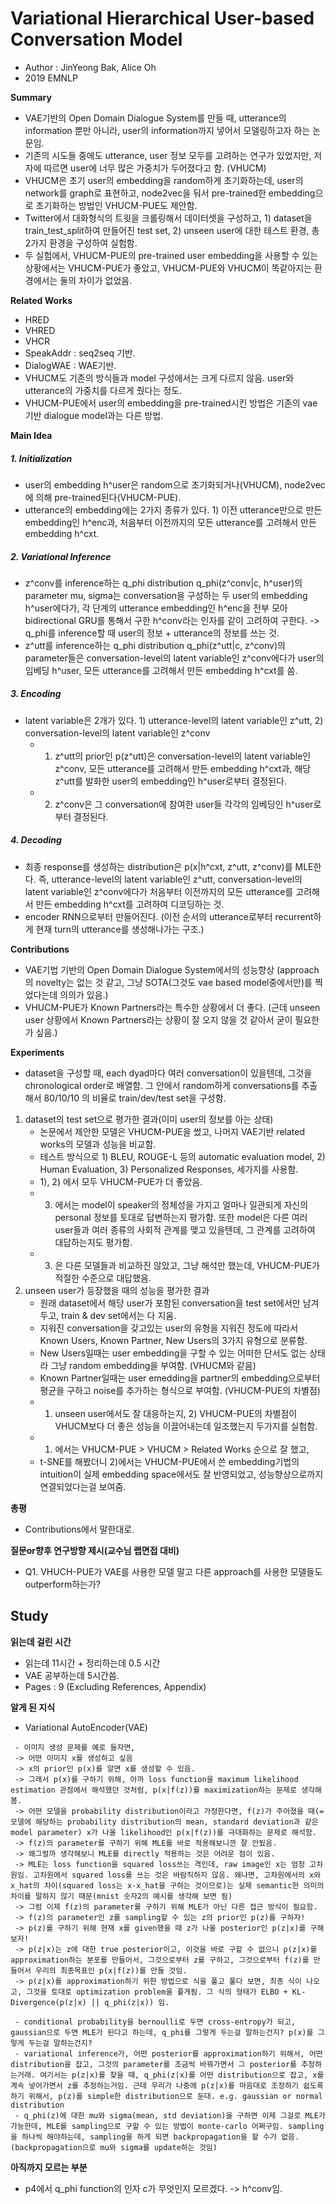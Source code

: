# Variational Hierarchical User-based Conversation Model
- Author : JinYeong Bak, Alice Oh
- 2019 EMNLP

**Summary**
- VAE기반의 Open Domain Dialogue System를 만들 때, utterance의 information 뿐만 아니라, user의 information까지 넣어서 모델링하고자 하는 논문임.
- 기존의 시도들 중에도 utterance, user 정보 모두를 고려하는 연구가 있었지만, 저자에 따르면 user에 너무 많은 가중치가 두어졌다고 함. (VHUCM)
- VHUCM은 초기 user의 embedding을 random하게 초기화하는데, user의 network를 graph로 표현하고, node2vec을 둬서 pre-trained한 embedding으로 초기화하는 방법인 VHUCM-PUE도 제안함.
- Twitter에서 대화형식의 트윗을 크롤링해서 데이터셋을 구성하고, 1) dataset을 train_test_split하여 만들어진 test set, 2) unseen user에 대한 테스트 환경, 총 2가지 환경을 구성하여 실험함.
- 두 실험에서, VHUCM-PUE의 pre-trained user embedding을 사용할 수 있는 상황에서는 VHUCM-PUE가 좋았고, VHUCM-PUE와 VHUCM이 똑같아지는 환경에서는 둘의 차이가 없었음.

**Related Works**
- HRED
- VHRED
- VHCR 
- SpeakAddr : seq2seq 기반.
- DialogWAE : WAE기반.
- VHUCM도 기존의 방식들과 model 구성에서는 크게 다르지 않음. user와 utterance의 가중치를 다르게 줬다는 정도.
- VHUCM-PUE에서 user의 embedding을 pre-trained시킨 방법은 기존의 vae기반 dialogue model과는 다른 방법.

**Main Idea**
##### 1. Initialization
  - user의 embedding h^user은 random으로 초기화되거나(VHUCM), node2vec에 의해 pre-trained된다(VHUCM-PUE).
  - utterance의 embedding에는 2가지 종류가 있다. 1) 이전 utterance만으로 만든 embedding인 h^enc과, 처음부터 이전까지의 모든 utterance를 고려해서 만든 embedding h^cxt.
##### 2. Variational Inference
  - z^conv를 inference하는 q_phi distribution q_phi(z^conv|c, h^user)의 parameter mu, sigma는 conversation을 구성하는 두 user의 embedding h^user에다가,
각 단계의 utterance embedding인 h^enc을 전부 모아 bidirectional GRU를 통해서 구한 h^conv라는 인자를 같이 고려하여 구한다. -> q_phi를 inference할 때 user의 정보 + utterance의 정보를 쓰는 것.
  - z^utt를 inference하는 q_phi distribution q_phi(z^utt|c, z^conv)의 parameter들은 conversation-level의 latent variable인 z^conv에다가 user의 임베딩 h^user, 모든 utterance를 고려해서 만든 embedding h^cxt를 씀.
##### 3. Encoding
  - latent variable은 2개가 있다. 1) utterance-level의 latent variable인 z^utt, 2) conversation-level의 latent variable인 z^conv
    - 1) z^utt의 prior인 p(z^utt)은 conversation-level의 latent variable인 z^conv, 모든 utterance를 고려해서 만든 embedding h^cxt과, 해당 z^utt를 발화한 user의 embedding인 h^user로부터 결정된다.
    - 2) z^conv은 그 conversation에 참여한 user들 각각의 임베딩인 h^user로부터 결정된다.
##### 4. Decoding
  - 최종 response를 생성하는 distribution은 p(x|h^cxt, z^utt, z^conv)를 MLE한다. 
즉, utterance-level의 latent variable인 z^utt, conversation-level의 latent variable인 z^conv에다가 처음부터 이전까지의 모든 utterance를 고려해서 만든 embedding h^cxt를 고려하여 디코딩하는 것.
  - encoder RNN으로부터 만들어진다. (이전 순서의 utterance로부터 recurrent하게 현재 turn의 utterance를 생성해나가는 구조.)

**Contributions**
- VAE기법 기반의 Open Domain Dialogue System에서의 성능향상 (approach의 novelty는 없는 것 같고, 그냥 SOTA(그것도 vae based model중에서만)를 찍었다는데 의의가 있음.)
- VHUCM-PUE가 Known Partners라는 특수한 상황에서 더 좋다. (근데 unseen user 상황에서 Known Partners라는 상황이 잘 오지 않을 것 같아서 굳이 필요한가 싶음.)

**Experiments**
- dataset을 구성할 때, each dyad마다 여러 conversation이 있을텐데, 그것을 chronological order로 배열함. 그 안에서 random하게 conversations를 추출해서 80/10/10 의 비율로 
train/dev/test set을 구성함. 
1. dataset의 test set으로 평가한 결과(이미 user의 정보를 아는 상태)
    - 논문에서 제안한 모델은 VHUCM-PUE을 썼고, 나머지 VAE기반 related works의 모델과 성능을 비교함.
    - 테스트 방식으로 1) BLEU, ROUGE-L 등의 automatic evaluation model, 2) Human Evaluation, 3) Personalized Responses, 세가지를 사용함.
    - 1), 2) 에서 모두 VHUCM-PUE가 더 좋았음.
    - 3) 에서는 model이 speaker의 정체성을 가지고 얼마나 일관되게 자신의 personal 정보를 토대로 답변하는지 평가함.
 또한 model은 다른 여러 user들과 여러 종류의 사회적 관계를 맺고 있을텐데, 그 관계를 고려하여 대답하는지도 평가함.
    - 3) 은 다른 모델들과 비교하진 않았고, 그냥 해석만 했는데, VHUCM-PUE가 적절한 수준으로 대답했음.
 2. unseen user가 등장했을 때의 성능을 평가한 결과
    - 원래 dataset에서 해당 user가 포함된 conversation을 test set에서만 남겨두고, train & dev set에서는 다 지움.
    - 지워진 conversation을 갖고있는 user의 유형을 지워진 정도에 따라서 Known Users, Known Partner, New Users의 3가지 유형으로 분류함.
    - New Users일때는 user embedding을 구할 수 있는 어떠한 단서도 없는 상태라 그냥 random embedding을 부여함. (VHUCM와 같음)
    - Known Partner일때는 user emedding을 partner의 embedding으로부터 평균을 구하고 noise를 추가하는 형식으로 부여함. (VHUCM-PUE의 차별점)
    - 1) unseen user에서도 잘 대응하는지, 2) VHUCM-PUE의 차별점이 VHUCM보다 더 좋은 성능을 이끌어내는데 일조했는지 두가지를 실험함.
    - 1) 에서는 VHUCM-PUE > VHUCM > Related Works 순으로 잘 했고,
    - t-SNE를 해봤더니 2)에서는 VHUCM-PUE에서 쓴 embedding기법의 intuition이 실제 embedding space에서도 잘 반영되었고, 성능향상으로까지 연결되었다는걸 보여줌.

**총평**
- Contributions에서 말한대로.

**질문or향후 연구방향 제시(교수님 랩면접 대비)**
- Q1. VHUCH-PUE가 VAE를 사용한 모델 말고 다른 approach를 사용한 모델들도 outperform하는가?

## Study

**읽는데 걸린 시간**
- 읽는데 11시간 + 정리하는데 0.5 시간
- VAE 공부하는데 5시간씀.
- Pages : 9 (Excluding References, Appendix)

**알게 된 지식**
- Variational AutoEncoder(VAE)
```
 - 이미지 생성 문제를 예로 들자면, 
 -> 어떤 이미지 x를 생성하고 싶음
 -> x의 prior인 p(x)를 알면 x를 생성할 수 있음.
 -> 그래서 p(x)를 구하기 위해, 아까 loss function을 maximum likelihood estimation 관점에서 해석했던 것처럼, p(x|f(z))를 maximization하는 문제로 생각해봄. 
 -> 어떤 모델을 probability distribution이라고 가정한다면, f(z)가 주어졌을 때(=모델에 해당하는 probability distribution의 mean, standard deviation과 같은 model parameter) x가 나올 likelihood인 p(x|f(z))를 극대화하는 문제로 해석함.
 -> f(z)의 parameter를 구하기 위해 MLE를 바로 적용해보니깐 잘 안됬음. 
 -> 왜그럴까 생각해보니 MLE를 directly 적용하는 것은 어려운 점이 있음.
 -> MLE는 loss function을 squared loss쓰는 격인데, raw image인 x는 엄청 고차원임. 고차원에서 squared loss를 쓰는 것은 바람직하지 않음. 왜나면, 고차원에서의 x와 x_hat의 차이(squared loss는 x-x_hat을 구하는 것이므로)는 실제 semantic한 의미의 차이를 말하지 않기 때문(mnist 숫자2의 예시를 생각해 보면 됨)
 -> 그럼 이제 f(z)의 parameter를 구하기 위해 MLE가 아닌 다른 접근 방식이 필요함.
 -> f(z)의 parameter인 z를 sampling할 수 있는 z의 prior인 p(z)를 구하자! 
 -> p(z)를 구하기 위해 현재 x를 given했을 때 z가 나올 posterior인 p(z|x)를 구해보자!
 -> p(z|x)는 z에 대한 true posterior이고, 이것을 바로 구할 수 없으니 p(z|x)를 approximation하는 분포를 만들어서, 그것으로부터 z를 구하고, 그것으로부터 f(z)를 만들어서 우리의 최종목표인 p(x|f(z))를 만들 것임.
 -> p(z|x)를 approximation하기 위한 방법으로 식을 풀고 풀다 보면, 최종 식이 나오고, 그것을 토대로 optimization problem을 풀게됨. 그 식의 형태가 ELBO + KL-Divergence(p(z|x) || q_phi(z|x)) 임.

 - conditional probability을 bernoulli로 두면 cross-entropy가 되고, gaussian으로 두면 MLE가 된다고 하는데, q_phi를 그렇게 두는걸 말하는건지? p(x)를 그렇게 두는걸 말하는건지?
 - variational inference가, 어떤 posterior를 approximation하기 위해서, 어떤 distribution을 잡고, 그것의 parameter를 조금씩 바꿔가면서 그 posterior를 추정하는거래. 여기서는 p(z|x)를 찾을 때, q_phi(z|x)를 어떤 distribution으로 잡고, x를 계속 넣어가면서 z를 추정하는거임. 근데 우리가 나중에 p(z|x)를 마음대로 조정하기 쉽도록 하기 위해서, p(z)를 simple한 distribution으로 둔대. e.g. gaussian or normal distribution
 - q_phi(z)에 대한 mu와 sigma(mean, std deviation)을 구하면 이제 그걸로 MLE가 가능한데, MLE를 sampling으로 구할 수 있는 방법이 monte-carlo 어쩌구임. sampling을 하나씩 해야하는데, sampling을 하게 되면 backpropagation을 할 수가 없음.(backpropagation으로 mu와 sigma를 update하는 것임)
```

**아직까지 모르는 부분**
- p4에서 q_phi function의 인자 c가 무엇인지 모르겠다. -> h^conv임.


